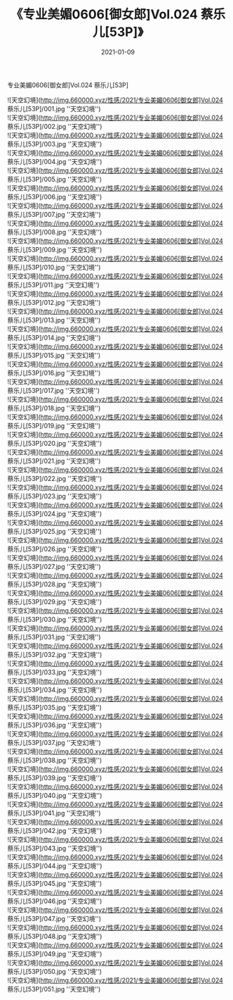 ﻿---
layout: post
title:  《专业美媚0606[御女郎]Vol.024 蔡乐儿[53P]》
date:   2021-01-09
img: http://img.660000.xyz/性感/2021/专业美媚0606[御女郎]Vol.024 蔡乐儿[53P]/000.jpg
categories: [美女, 性感, 泳衣]
---

专业美媚0606[御女郎]Vol.024 蔡乐儿[53P]



![天空幻境](http://img.660000.xyz/性感/2021/专业美媚0606[御女郎]Vol.024 蔡乐儿[53P]/001.jpg ''天空幻境'') <br>
![天空幻境](http://img.660000.xyz/性感/2021/专业美媚0606[御女郎]Vol.024 蔡乐儿[53P]/002.jpg ''天空幻境'') <br>
![天空幻境](http://img.660000.xyz/性感/2021/专业美媚0606[御女郎]Vol.024 蔡乐儿[53P]/003.jpg ''天空幻境'') <br>
![天空幻境](http://img.660000.xyz/性感/2021/专业美媚0606[御女郎]Vol.024 蔡乐儿[53P]/004.jpg ''天空幻境'') <br>
![天空幻境](http://img.660000.xyz/性感/2021/专业美媚0606[御女郎]Vol.024 蔡乐儿[53P]/005.jpg ''天空幻境'') <br>
![天空幻境](http://img.660000.xyz/性感/2021/专业美媚0606[御女郎]Vol.024 蔡乐儿[53P]/006.jpg ''天空幻境'') <br>
![天空幻境](http://img.660000.xyz/性感/2021/专业美媚0606[御女郎]Vol.024 蔡乐儿[53P]/007.jpg ''天空幻境'') <br>
![天空幻境](http://img.660000.xyz/性感/2021/专业美媚0606[御女郎]Vol.024 蔡乐儿[53P]/008.jpg ''天空幻境'') <br>
![天空幻境](http://img.660000.xyz/性感/2021/专业美媚0606[御女郎]Vol.024 蔡乐儿[53P]/009.jpg ''天空幻境'') <br>
![天空幻境](http://img.660000.xyz/性感/2021/专业美媚0606[御女郎]Vol.024 蔡乐儿[53P]/010.jpg ''天空幻境'') <br>
![天空幻境](http://img.660000.xyz/性感/2021/专业美媚0606[御女郎]Vol.024 蔡乐儿[53P]/011.jpg ''天空幻境'') <br>
![天空幻境](http://img.660000.xyz/性感/2021/专业美媚0606[御女郎]Vol.024 蔡乐儿[53P]/012.jpg ''天空幻境'') <br>
![天空幻境](http://img.660000.xyz/性感/2021/专业美媚0606[御女郎]Vol.024 蔡乐儿[53P]/013.jpg ''天空幻境'') <br>
![天空幻境](http://img.660000.xyz/性感/2021/专业美媚0606[御女郎]Vol.024 蔡乐儿[53P]/014.jpg ''天空幻境'') <br>
![天空幻境](http://img.660000.xyz/性感/2021/专业美媚0606[御女郎]Vol.024 蔡乐儿[53P]/015.jpg ''天空幻境'') <br>
![天空幻境](http://img.660000.xyz/性感/2021/专业美媚0606[御女郎]Vol.024 蔡乐儿[53P]/016.jpg ''天空幻境'') <br>
![天空幻境](http://img.660000.xyz/性感/2021/专业美媚0606[御女郎]Vol.024 蔡乐儿[53P]/017.jpg ''天空幻境'') <br>
![天空幻境](http://img.660000.xyz/性感/2021/专业美媚0606[御女郎]Vol.024 蔡乐儿[53P]/018.jpg ''天空幻境'') <br>
![天空幻境](http://img.660000.xyz/性感/2021/专业美媚0606[御女郎]Vol.024 蔡乐儿[53P]/019.jpg ''天空幻境'') <br>
![天空幻境](http://img.660000.xyz/性感/2021/专业美媚0606[御女郎]Vol.024 蔡乐儿[53P]/020.jpg ''天空幻境'') <br>
![天空幻境](http://img.660000.xyz/性感/2021/专业美媚0606[御女郎]Vol.024 蔡乐儿[53P]/021.jpg ''天空幻境'') <br>
![天空幻境](http://img.660000.xyz/性感/2021/专业美媚0606[御女郎]Vol.024 蔡乐儿[53P]/022.jpg ''天空幻境'') <br>
![天空幻境](http://img.660000.xyz/性感/2021/专业美媚0606[御女郎]Vol.024 蔡乐儿[53P]/023.jpg ''天空幻境'') <br>
![天空幻境](http://img.660000.xyz/性感/2021/专业美媚0606[御女郎]Vol.024 蔡乐儿[53P]/024.jpg ''天空幻境'') <br>
![天空幻境](http://img.660000.xyz/性感/2021/专业美媚0606[御女郎]Vol.024 蔡乐儿[53P]/025.jpg ''天空幻境'') <br>
![天空幻境](http://img.660000.xyz/性感/2021/专业美媚0606[御女郎]Vol.024 蔡乐儿[53P]/026.jpg ''天空幻境'') <br>
![天空幻境](http://img.660000.xyz/性感/2021/专业美媚0606[御女郎]Vol.024 蔡乐儿[53P]/027.jpg ''天空幻境'') <br>
![天空幻境](http://img.660000.xyz/性感/2021/专业美媚0606[御女郎]Vol.024 蔡乐儿[53P]/028.jpg ''天空幻境'') <br>
![天空幻境](http://img.660000.xyz/性感/2021/专业美媚0606[御女郎]Vol.024 蔡乐儿[53P]/029.jpg ''天空幻境'') <br>
![天空幻境](http://img.660000.xyz/性感/2021/专业美媚0606[御女郎]Vol.024 蔡乐儿[53P]/030.jpg ''天空幻境'') <br>
![天空幻境](http://img.660000.xyz/性感/2021/专业美媚0606[御女郎]Vol.024 蔡乐儿[53P]/031.jpg ''天空幻境'') <br>
![天空幻境](http://img.660000.xyz/性感/2021/专业美媚0606[御女郎]Vol.024 蔡乐儿[53P]/032.jpg ''天空幻境'') <br>
![天空幻境](http://img.660000.xyz/性感/2021/专业美媚0606[御女郎]Vol.024 蔡乐儿[53P]/033.jpg ''天空幻境'') <br>
![天空幻境](http://img.660000.xyz/性感/2021/专业美媚0606[御女郎]Vol.024 蔡乐儿[53P]/034.jpg ''天空幻境'') <br>
![天空幻境](http://img.660000.xyz/性感/2021/专业美媚0606[御女郎]Vol.024 蔡乐儿[53P]/035.jpg ''天空幻境'') <br>
![天空幻境](http://img.660000.xyz/性感/2021/专业美媚0606[御女郎]Vol.024 蔡乐儿[53P]/036.jpg ''天空幻境'') <br>
![天空幻境](http://img.660000.xyz/性感/2021/专业美媚0606[御女郎]Vol.024 蔡乐儿[53P]/037.jpg ''天空幻境'') <br>
![天空幻境](http://img.660000.xyz/性感/2021/专业美媚0606[御女郎]Vol.024 蔡乐儿[53P]/038.jpg ''天空幻境'') <br>
![天空幻境](http://img.660000.xyz/性感/2021/专业美媚0606[御女郎]Vol.024 蔡乐儿[53P]/039.jpg ''天空幻境'') <br>
![天空幻境](http://img.660000.xyz/性感/2021/专业美媚0606[御女郎]Vol.024 蔡乐儿[53P]/040.jpg ''天空幻境'') <br>
![天空幻境](http://img.660000.xyz/性感/2021/专业美媚0606[御女郎]Vol.024 蔡乐儿[53P]/041.jpg ''天空幻境'') <br>
![天空幻境](http://img.660000.xyz/性感/2021/专业美媚0606[御女郎]Vol.024 蔡乐儿[53P]/042.jpg ''天空幻境'') <br>
![天空幻境](http://img.660000.xyz/性感/2021/专业美媚0606[御女郎]Vol.024 蔡乐儿[53P]/043.jpg ''天空幻境'') <br>
![天空幻境](http://img.660000.xyz/性感/2021/专业美媚0606[御女郎]Vol.024 蔡乐儿[53P]/044.jpg ''天空幻境'') <br>
![天空幻境](http://img.660000.xyz/性感/2021/专业美媚0606[御女郎]Vol.024 蔡乐儿[53P]/045.jpg ''天空幻境'') <br>
![天空幻境](http://img.660000.xyz/性感/2021/专业美媚0606[御女郎]Vol.024 蔡乐儿[53P]/046.jpg ''天空幻境'') <br>
![天空幻境](http://img.660000.xyz/性感/2021/专业美媚0606[御女郎]Vol.024 蔡乐儿[53P]/047.jpg ''天空幻境'') <br>
![天空幻境](http://img.660000.xyz/性感/2021/专业美媚0606[御女郎]Vol.024 蔡乐儿[53P]/048.jpg ''天空幻境'') <br>
![天空幻境](http://img.660000.xyz/性感/2021/专业美媚0606[御女郎]Vol.024 蔡乐儿[53P]/049.jpg ''天空幻境'') <br>
![天空幻境](http://img.660000.xyz/性感/2021/专业美媚0606[御女郎]Vol.024 蔡乐儿[53P]/050.jpg ''天空幻境'') <br>
![天空幻境](http://img.660000.xyz/性感/2021/专业美媚0606[御女郎]Vol.024 蔡乐儿[53P]/051.jpg ''天空幻境'') <br>